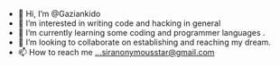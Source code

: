 - 👋 Hi, I’m @Gaziankido
- 👀 I’m interested in writing code and hacking in general
- 🌱 I’m currently learning some coding and programmer languages .
- 💞️ I’m looking to collaborate on establishing and reaching my dream.
- 📫 How to reach me ...siranonymousstar@gmail.com 

<!---
Gaziankido/Gaziankido is a ✨ special ✨ repository because its `README.md` (this file) appears on your GitHub profile.
You can click the Preview link to take a look at your changes.
--->
